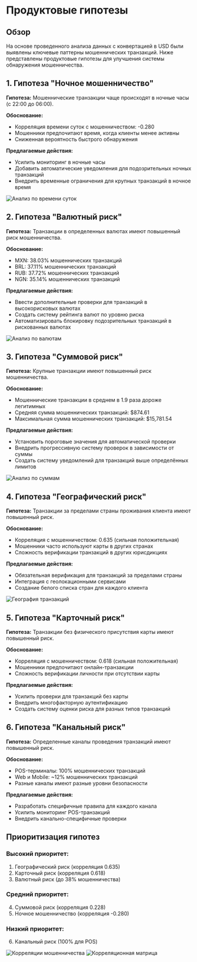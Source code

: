 # Продуктовые гипотезы

## Обзор

На основе проведенного анализа данных с конвертацией в USD были выявлены ключевые паттерны мошеннических транзакций. Ниже представлены продуктовые гипотезы для улучшения системы обнаружения мошенничества.

## 1. Гипотеза "Ночное мошенничество"

**Гипотеза:** Мошеннические транзакции чаще происходят в ночные часы (с 22:00 до 06:00).

**Обоснование:**
- Корреляция времени суток с мошенничеством: -0.280
- Мошенники предпочитают время, когда клиенты менее активны
- Сниженная вероятность быстрого обнаружения

**Предлагаемые действия:**
- Усилить мониторинг в ночные часы
- Добавить автоматические уведомления для подозрительных ночных транзакций
- Внедрить временные ограничения для крупных транзакций в ночное время

![Анализ по времени суток](eda/plots/temporal_analysis.png)

## 2. Гипотеза "Валютный риск"

**Гипотеза:** Транзакции в определенных валютах имеют повышенный риск мошенничества.

**Обоснование:**
- MXN: 38.03% мошеннических транзакций
- BRL: 37.11% мошеннических транзакций
- RUB: 37.72% мошеннических транзакций
- NGN: 35.14% мошеннических транзакций

**Предлагаемые действия:**
- Ввести дополнительные проверки для транзакций в высокорисковых валютах
- Создать систему рейтинга валют по уровню риска
- Автоматизировать блокировку подозрительных транзакций в рискованных валютах

![Анализ по валютам](eda/plots/categorical_analysis.png)

## 3. Гипотеза "Суммовой риск"

**Гипотеза:** Крупные транзакции имеют повышенный риск мошенничества.

**Обоснование:**
- Мошеннические транзакции в среднем в 1.9 раза дороже легитимных
- Средняя сумма мошеннических транзакций: $874.61
- Максимальная сумма мошеннических транзакций: $15,781.54

**Предлагаемые действия:**
- Установить пороговые значения для автоматической проверки
- Внедрить прогрессивную систему проверок в зависимости от суммы
- Создать систему уведомлений для транзакций выше определённых лимитов

![Анализ по суммам](eda/plots/amount_analysis.png)

## 4. Гипотеза "Географический риск"

**Гипотеза:** Транзакции за пределами страны проживания клиента имеют повышенный риск.

**Обоснование:**
- Корреляция с мошенничеством: 0.635 (сильная положительная)
- Мошенники часто используют карты в других странах
- Сложность верификации транзакций в других юрисдикциях

**Предлагаемые действия:**
- Обязательная верификация для транзакций за пределами страны
- Интеграция с геолокационными сервисами
- Создание белого списка стран для каждого клиента

![География транзакций](eda/plots/geographical_analysis.png)

## 5. Гипотеза "Карточный риск"

**Гипотеза:** Транзакции без физического присутствия карты имеют повышенный риск.

**Обоснование:**
- Корреляция с мошенничеством: 0.618 (сильная положительная)
- Мошенники предпочитают онлайн-транзакции
- Сложность верификации личности при отсутствии карты

**Предлагаемые действия:**
- Усилить проверки для транзакций без карты
- Внедрить многофакторную аутентификацию
- Создать систему оценки риска для разных типов транзакций

## 6. Гипотеза "Канальный риск"

**Гипотеза:** Определенные каналы проведения транзакций имеют повышенный риск.

**Обоснование:**
- POS-терминалы: 100% мошеннических транзакций
- Web и Mobile: ~12% мошеннических транзакций
- Разные каналы имеют разные уровни безопасности

**Предлагаемые действия:**
- Разработать специфичные правила для каждого канала
- Усилить мониторинг POS-транзакций
- Внедрить канально-специфичные проверки

## Приоритизация гипотез

### Высокий приоритет:
1. Географический риск (корреляция 0.635)
2. Карточный риск (корреляция 0.618)
3. Валютный риск (до 38% мошенничества)

### Средний приоритет:
4. Суммовой риск (корреляция 0.228)
5. Ночное мошенничество (корреляция -0.280)

### Низкий приоритет:
6. Канальный риск (100% для POS)

![Корреляции мошенничества](eda/plots/fraud_correlations.png)
![Корреляционная матрица](eda/plots/correlation_matrix.png)

